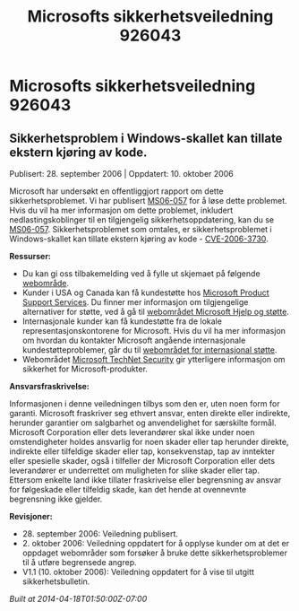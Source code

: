﻿---
title: Microsofts sikkerhetsveiledning 926043
TOCTitle: "926043"
ms:assetid: "926043"
ms:mtpsurl: https://technet.microsoft.com/nb-NO/library/926043(v=Security.10)
ms:contentKeyID: 61230816
ms.date: 04/18/2014
mtps_version: v=Security.10
ms.translationtype: HT
---

# Microsofts sikkerhetsveiledning 926043

## Sikkerhetsproblem i Windows-skallet kan tillate ekstern kjøring av kode.

Publisert: 28. september 2006 | Oppdatert: 10. oktober 2006

Microsoft har undersøkt en offentliggjort rapport om dette sikkerhetsproblemet. Vi har publisert [MS06-057](http://technet.microsoft.com/security/bulletin/ms06-057) for å løse dette problemet. Hvis du vil ha mer informasjon om dette problemet, inkludert nedlastingskoblinger til en tilgjengelig sikkerhetsoppdatering, kan du se [MS06-057](http://technet.microsoft.com/security/bulletin/ms06-057). Sikkerhetsproblemet som omtales, er sikkerhetsproblemet i Windows-skallet kan tillate ekstern kjøring av kode - [CVE-2006-3730](http://www.cve.mitre.org/cgi-bin/cvename.cgi?name=cve-2006-3730).

**Ressurser:**

  - Du kan gi oss tilbakemelding ved å fylle ut skjemaet på følgende [webområde](https://support.microsoft.com/common/survey.aspx?scid=sw;en;1257&amp;showpage=1&amp;ws=technet&amp;sd=tech).
  - Kunder i USA og Canada kan få kundestøtte hos [Microsoft Product Support Services](http://go.microsoft.com/fwlink/?linkid=21131). Du finner mer informasjon om tilgjengelige alternativer for støtte, ved å gå til [webområdet Microsoft Hjelp og støtte](http://support.microsoft.com/).
  - Internasjonale kunder kan få kundestøtte fra de lokale representasjonskontorene for Microsoft. Hvis du vil ha mer informasjon om hvordan du kontakter Microsoft angående internasjonale kundestøtteproblemer, går du til [webområdet for internasjonal støtte](http://go.microsoft.com/fwlink/?linkid=21155).
  - Webområdet [Microsoft TechNet Security](http://go.microsoft.com/fwlink/?linkid=21132) gir ytterligere informasjon om sikkerhet for Microsoft-produkter.

**Ansvarsfraskrivelse:**

Informasjonen i denne veiledningen tilbys som den er, uten noen form for garanti. Microsoft fraskriver seg ethvert ansvar, enten direkte eller indirekte, herunder garantier om salgbarhet og anvendelighet for særskilte formål. Microsoft Corporation eller dets leverandører skal ikke under noen omstendigheter holdes ansvarlig for noen skader eller tap herunder direkte, indirekte eller tilfeldige skader eller tap, konsekvenstap, tap av inntekter eller spesielle skader, også i tilfeller der Microsoft Corporation eller dets leverandører er underrettet om muligheten for slike skader eller tap. Ettersom enkelte land ikke tillater fraskrivelse eller begrensning av ansvar for følgeskade eller tilfeldig skade, kan det hende at ovennevnte begrensning ikke gjelder.

**Revisjoner:**

  - 28\. september 2006: Veiledning publisert.
  - 2\. oktober 2006: Veiledning oppdatert for å opplyse kunder om at det er oppdaget webområder som forsøker å bruke dette sikkerhetsproblemer til å utføre begrensede angrep.
  - V1.1 (10. oktober 2006): Veiledning oppdatert for å vise til utgitt sikkerhetsbulletin.

*Built at 2014-04-18T01:50:00Z-07:00*

